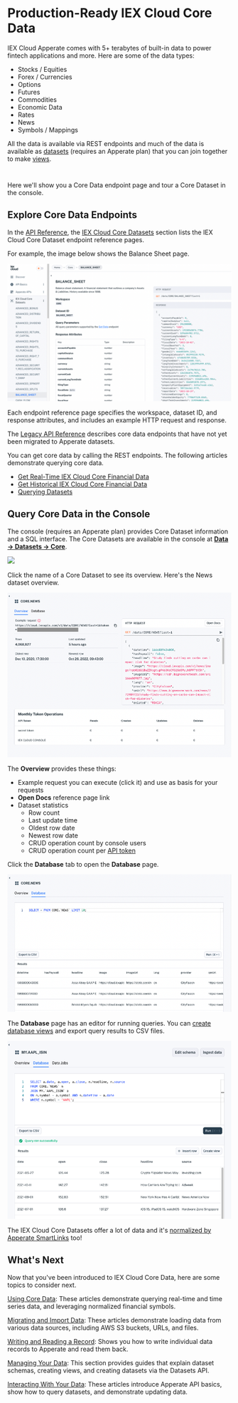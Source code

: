 # Production-Ready IEX Cloud Core Data

IEX Cloud Apperate comes with 5+ terabytes of built-in data to power fintech applications and more. Here are some of the data types:

- Stocks / Equities
- Forex / Currencies
- Options
- Futures
- Commodities
- Economic Data
- Rates
- News
- Symbols / Mappings

All the data is available via REST endpoints and much of the data is available as [datasets](../reference/glossary.md#dataset) (requires an Apperate plan) that you can join together to make [views](../managing-your-data/creating-and-managing-views.md).

```{important} We are in the process of migrating legacy IEX Cloud Core Data to IEX Cloud Core Datasets in Apperate. IEX Cloud's API reference is currently split between Apperate's [API Reference](https://iexcloud.io/docs/) and the [Legacy API Reference](https://iexcloud.io/docs/api/). If the [API Reference](https://iexcloud.io/docs/) doesn't list the data you want, please check the [Legacy API Reference](https://iexcloud.io/docs/api/).
```

```{note} IEX Cloud documentation for the legacy plans is at <https://iexcloud.io/docs/api/>.
```

Here we'll show you a Core Data endpoint page and tour a Core Dataset in the console.

## Explore Core Data Endpoints

In the [API Reference](https://iexcloud.io/docs/), the [IEX Cloud Core Datasets](https://iexcloud.io/docs/core) section lists the IEX Cloud Core Dataset endpoint reference pages. 

For example, the image below shows the Balance Sheet page.

![](./production-ready-core-data/iex-cloud-core-datasets-balance-sheet-api-page.png)

Each endpoint reference page specifies the workspace, dataset ID, and response attributes, and includes an example HTTP request and response.

The [Legacy API Reference](https://iexcloud.io/docs/api/) describes core data endpoints that have not yet been migrated to Apperate datasets.

You can get core data by calling the REST endpoints. The following articles demonstrate querying core data.

- [Get Real-Time IEX Cloud Core Financial Data](../using-core-data/getting-real-time-core-financial-data.md)
- [Get Historical IEX Cloud Core Financial Data](../using-core-data/getting-time-series-core-financial-data.md)
- [Querying Datasets](../interacting-with-your-data/querying-data/querying-datasets.md)

## Query Core Data in the Console

The console (requires an Apperate plan) provides Core Dataset information and a SQL interface. The Core Datasets are available in the console at [**Data &rarr; Datasets &rarr; Core**](https://iexcloud.io/console/datasets/core).

![](./production-ready-core-data/core-datasets.png)

Click the name of a Core Dataset to see its overview. Here's the News dataset overview.

![](./production-ready-core-data/core-news-dataset-overview.png)

The **Overview** provides these things:

- Example request you can execute (click it) and use as basis for your requests
- **Open Docs** reference page link
- Dataset statistics
    - Row count
    - Last update time
    - Oldest row date
    - Newest row date
    - CRUD operation count by console users
    - CRUD operation count per [API token](../administration/access-and-security.md)

Click the **Database** tab to open the **Database** page.

![](./production-ready-core-data/core-news-database-page.png)

The **Database** page has an editor for running queries. You can [create database views](../using-core-data/using-normalized-financial-data.md) and export query results to CSV files.

![](./production-ready-core-data/join-core-news-with-my-aapl-data.png)

The IEX Cloud Core Datasets offer a lot of data and it's [normalized by Apperate SmartLinks](../reference/glossary.md#smartlink) too!

## What's Next

Now that you've been introduced to IEX Cloud Core Data, here are some topics to consider next.

[Using Core Data](../using-core-data.md): These articles demonstrate querying real-time and time series data, and leveraging normalized financial symbols. 

[Migrating and Import Data](../migrating-and-importing-data.md): These articles demonstrate loading data from various data sources, including AWS S3 buckets, URLs, and files.

[Writing and Reading a Record](../getting-started/write-and-read-a-record.md): Shows you how to write individual data records to Apperate and read them back.

[Managing Your Data](../managing-your-data.md): This section provides guides that explain dataset schemas, creating views, and creating datasets via the Datasets API.

[Interacting With Your Data](../interacting-with-your-data.md): These articles introduce Apperate API basics, show how to query datasets, and demonstrate updating data.

```{note} IEX Cloud documentation for the legacy plans is at <https://iexcloud.io/docs/api/>.
```